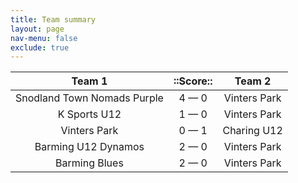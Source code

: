 ```yaml
---
title: Team summary
layout: page
nav-menu: false
exclude: true
---
```




|           Team 1            |  ::Score::  |    Team 2    |
|:---------------------------:|:-----------:|:------------:|
| Snodland Town Nomads Purple | 4 &mdash; 0 | Vinters Park |
|        K Sports U12         | 1 &mdash; 0 | Vinters Park |
|        Vinters Park         | 0 &mdash; 1 | Charing U12  |
|     Barming U12 Dynamos     | 2 &mdash; 0 | Vinters Park |
|        Barming Blues        | 2 &mdash; 0 | Vinters Park |

 <br /><br /><br />